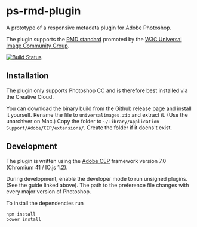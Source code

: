 # ps-rmd-plugin

A prototype of a responsive metadata plugin for Adobe Photoshop.

The plugin supports the [RMD standard](https://github.com/universalimages/rmd) 
promoted by the [W3C Universal Image Community Group](https://www.w3.org/community/universalimages/).

[![Build Status](https://travis-ci.org/sbaechler/ps-rmd-plugin.svg?branch=master)](https://travis-ci.org/sbaechler/ps-rmd-plugin)

## Installation

The plugin only supports Photoshop CC and is therefore best installed via the Creative Cloud.

You can download the binary build from the Github release page and install it yourself.
Rename the file to `universalimages.zip` and extract it. (Use the unarchiver on Mac.)
Copy the folder to `~/Library/Application Support/Adobe/CEP/extensions/`. Create the folder if it 
doens't exist.

## Development
The plugin is written using the 
[Adobe CEP](https://github.com/Adobe-CEP/CEP-Resources/blob/master/CEP_7.x/CEP_7.0_HTML_Extension_Cookbook.pdf) 
framework version 7.0 (Chromium 41 / IO.js 1.2).

During development, enable the developer mode to run unsigned plugins. (See the guide linked above).
The path to the preference file changes with every major version of Photoshop. 

To install the dependencies run

    npm install
    bower install
    
